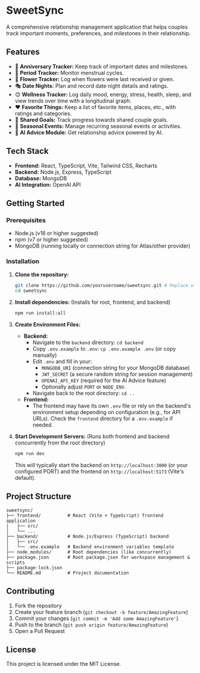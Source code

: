 # SweetSync

A comprehensive relationship management application that helps couples track important moments, preferences, and milestones in their relationship.

## Features

- 🎉 **Anniversary Tracker:** Keep track of important dates and milestones.
- 📅 **Period Tracker:** Monitor menstrual cycles.
- 🌸 **Flower Tracker:** Log when flowers were last received or given.
- 🎭 **Date Nights:** Plan and record date night details and ratings.
- 😊 **Wellness Tracker:** Log daily mood, energy, stress, health, sleep, and view trends over time with a longitudinal graph.
- ❤️ **Favorite Things:** Keep a list of favorite items, places, etc., with ratings and categories.
- 🎯 **Shared Goals:** Track progress towards shared couple goals.
- 🌺 **Seasonal Events:** Manage recurring seasonal events or activities.
- 🤖 **AI Advice Module:** Get relationship advice powered by AI.

## Tech Stack

- **Frontend:** React, TypeScript, Vite, Tailwind CSS, Recharts
- **Backend:** Node.js, Express, TypeScript
- **Database:** MongoDB
- **AI Integration:** OpenAI API

## Getting Started

### Prerequisites

- Node.js (v16 or higher suggested)
- npm (v7 or higher suggested)
- MongoDB (running locally or connection string for Atlas/other provider)

### Installation

1.  **Clone the repository:**
    ```bash
    git clone https://github.com/yourusername/sweetsync.git # Replace with your repo URL
    cd sweetsync
    ```

2.  **Install dependencies:** (Installs for root, frontend, and backend)
    ```bash
    npm run install:all
    ```

3.  **Create Environment Files:**
    *   **Backend:**
        *   Navigate to the `backend` directory: `cd backend`
        *   Copy `.env.example` to `.env`: `cp .env.example .env` (or copy manually)
        *   Edit `.env` and fill in your:
            *   `MONGODB_URI` (connection string for your MongoDB database)
            *   `JWT_SECRET` (a secure random string for session management)
            *   `OPENAI_API_KEY` (required for the AI Advice feature)
            *   Optionally adjust `PORT` or `NODE_ENV`.
        *   Navigate back to the root directory: `cd ..`
    *   **Frontend:**
        *   The frontend may have its own `.env` file or rely on the backend's environment setup depending on configuration (e.g., for API URLs). Check the `frontend` directory for a `.env.example` if needed.

4.  **Start Development Servers:** (Runs both frontend and backend concurrently from the root directory)
    ```bash
    npm run dev
    ```
    This will typically start the backend on `http://localhost:3000` (or your configured PORT) and the frontend on `http://localhost:5173` (Vite's default).

## Project Structure

```
sweetsync/
├── frontend/          # React (Vite + TypeScript) frontend application
│   ├── src/
│   └── ...
├── backend/           # Node.js/Express (TypeScript) backend
│   ├── src/
│   └── .env.example   # Backend environment variables template
├── node_modules/      # Root dependencies (like concurrently)
├── package.json       # Root package.json for workspace management & scripts
├── package-lock.json
└── README.md          # Project documentation
```

## Contributing

1.  Fork the repository
2.  Create your feature branch (`git checkout -b feature/AmazingFeature`)
3.  Commit your changes (`git commit -m 'Add some AmazingFeature'`)
4.  Push to the branch (`git push origin feature/AmazingFeature`)
5.  Open a Pull Request

## License

This project is licensed under the MIT License. 
